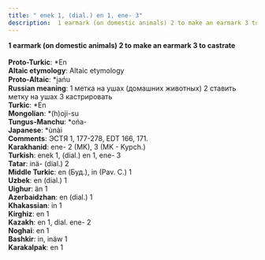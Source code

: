 ```yaml
---
title: " enek 1, (dial.) en 1, ene- 3"
description:  1 earmark (on domestic animals) 2 to make an earmark 3 to castrate
---
```

<strong> 1 earmark (on domestic animals) 2 to make an earmark 3 to castrate</strong><br><br>
<strong>Proto-Turkic</strong>:  *En<br>
<strong>Altaic etymology</strong>:  Altaic etymology<br>
<strong> Proto-Altaic</strong>:  *i̯ańu<br>
<strong>Russian meaning</strong>:  1 метка на ушах (домашних животных) 2 ставить метку на ушах 3 кастрировать<br>
<strong>Turkic</strong>:  *En<br>
<strong>Mongolian</strong>:  *(h)oji-su<br>
<strong>Tungus-Manchu</strong>:  *ońa-<br>
<strong>Japanese</strong>:  *ùnài<br>
<strong>Comments</strong>:  ЭСТЯ 1, 177-278, EDT 166, 171.<br>
<strong>Karakhanid</strong>:  ene- 2 (MK), 3 (MK - Kypch.)<br>
<strong>Turkish</strong>:  enek 1, (dial.) en 1, ene- 3<br>
<strong>Tatar</strong>:  inä- (dial.) 2<br>
<strong>Middle Turkic</strong>:  en (Буд.), in (Pav. C.) 1<br>
<strong>Uzbek</strong>:  en (dial.) 1<br>
<strong>Uighur</strong>:  än 1<br>
<strong>Azerbaidzhan</strong>:  en (dial.) 1<br>
<strong>Khakassian</strong>:  in 1<br>
<strong>Kirghiz</strong>:  en 1<br>
<strong>Kazakh</strong>:  en 1, dial. ene- 2<br>
<strong>Noghai</strong>:  en 1<br>
<strong>Bashkir</strong>:  in, inäw 1<br>
<strong>Karakalpak</strong>:  en 1<br>



